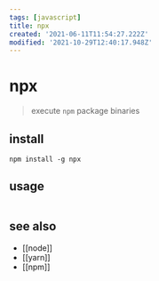 ```yaml
---
tags: [javascript]
title: npx
created: '2021-06-11T11:54:27.222Z'
modified: '2021-10-29T12:40:17.948Z'
---
```


# npx

> execute `npm` package binaries

## install
`npm install -g npx`

## usage

```sh

```

## see also
- [[node]]
- [[yarn]]
- [[npm]]
